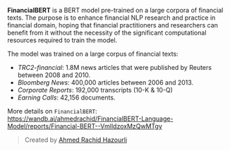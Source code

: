 **FinancialBERT** is a BERT model pre-trained on a large corpora of financial texts. The purpose is to enhance financial NLP research and practice in financial domain, hoping that financial practitioners and researchers can benefit from it without the necessity of the significant computational resources required to train the model. 

The model was trained on a large corpus of financial texts:
 - *TRC2-financial*: 1.8M news articles that were published by Reuters between 2008 and 2010.
 - *Bloomberg News*: 400,000 articles between 2006 and 2013.
 - *Corporate Reports*: 192,000 transcripts (10-K & 10-Q)
 - *Earning Calls*: 42,156 documents.
 
More details on `FinancialBERT`: https://wandb.ai/ahmedrachid/FinancialBERT-Language-Model/reports/Financial-BERT--VmlldzoxMzQwMTgy

> Created by [Ahmed Rachid Hazourli](https://www.linkedin.com/in/ahmed-rachid/)
